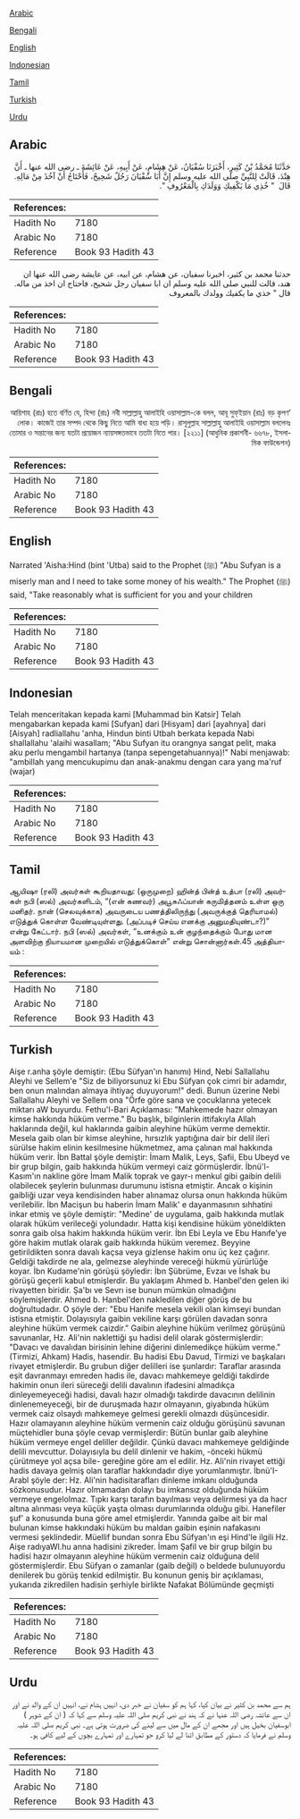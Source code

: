 [Arabic](#arabic)

[Bengali](#bengali)

[English](#english)

[Indonesian](#indonesian)

[Tamil](#tamil)

[Turkish](#turkish)

[Urdu](#urdu)

## Arabic


<div dir="rtl" lang="ar" style={{fontSize:'larger',backgroundColor:'#f8f9fa',padding:20}}>
حَدَّثَنَا مُحَمَّدُ بْنُ كَثِيرٍ، أَخْبَرَنَا سُفْيَانُ، عَنْ هِشَامٍ، عَنْ أَبِيهِ، عَنْ عَائِشَةَ ـ رضى الله عنها ـ أَنَّ هِنْدَ، قَالَتْ لِلنَّبِيِّ صلى الله عليه وسلم إِنَّ أَبَا سُفْيَانَ رَجُلٌ شَحِيحٌ، فَأَحْتَاجُ أَنْ آخُذَ مِنْ مَالِهِ‏.‏ قَالَ ‏ "‏ خُذِي مَا يَكْفِيكِ وَوَلَدَكِ بِالْمَعْرُوفِ ‏"‏‏.‏
</div>
<div style={{backgroundColor:'#f8f9fa',padding:20, marginBottom: 10}}><table> <thead> <tr> <th>References:</th> <th></th> </tr> </thead> <tbody><tr><td>Hadith No</td><td>7180</td></tr><tr><td>Arabic No</td><td>7180</td></tr><tr><td>Reference</td><td>Book 93 Hadith 43</td></tr></tbody></table></div>


<div dir="rtl" lang="ar" style={{fontSize:'larger',backgroundColor:'#f8f9fa',padding:20}}>
حدثنا محمد بن كثير، اخبرنا سفيان، عن هشام، عن ابيه، عن عايشة رضى الله عنها ان هند، قالت للنبي صلى الله عليه وسلم ان ابا سفيان رجل شحيح، فاحتاج ان اخذ من ماله. قال " خذي ما يكفيك وولدك بالمعروف
</div>
<div style={{backgroundColor:'#f8f9fa',padding:20, marginBottom: 10}}><table> <thead> <tr> <th>References:</th> <th></th> </tr> </thead> <tbody><tr><td>Hadith No</td><td>7180</td></tr><tr><td>Arabic No</td><td>7180</td></tr><tr><td>Reference</td><td>Book 93 Hadith 43</td></tr></tbody></table></div>

## Bengali


<div dir="rtl" lang="bn" style={{fontSize:'larger',backgroundColor:'#f8f9fa',padding:20}}>
‘আয়িশাহ (রাঃ) হতে বর্ণিত যে, হিন্দা (রাঃ) নবী সাল্লাল্লাহু আলাইহি ওয়াসাল্লাম-কে বলল, আবূ সুফ্ইয়ান (রাঃ) বড় কৃপণ লোক। কাজেই তার সম্পদ থেকে কিছু নিতে আমি বাধ্য হয়ে পড়ি। রাসূলুল্লাহ সাল্লাল্লাহু আলাইহি ওয়াসাল্লাম বললেনঃ তোমার ও সন্তানের জন্য যতটা প্রয়োজন ন্যায়সঙ্গতভাবে ততটা নিতে পার। [২২১১] (আধুনিক প্রকাশনী- ৬৬৭৮, ইসলামিক ফাউন্ডেশন)
</div>
<div style={{backgroundColor:'#f8f9fa',padding:20, marginBottom: 10}}><table> <thead> <tr> <th>References:</th> <th></th> </tr> </thead> <tbody><tr><td>Hadith No</td><td>7180</td></tr><tr><td>Arabic No</td><td>7180</td></tr><tr><td>Reference</td><td>Book 93 Hadith 43</td></tr></tbody></table></div>

## English


<div dir="ltr" lang="en" style={{fontSize:'larger',backgroundColor:'#f8f9fa',padding:20}}>
Narrated 'Aisha:Hind (bint 'Utba) said to the Prophet (ﷺ) "Abu Sufyan is a miserly man and I need to take some money of his wealth." The Prophet (ﷺ) said, "Take reasonably what is sufficient for you and your children
</div>
<div style={{backgroundColor:'#f8f9fa',padding:20, marginBottom: 10}}><table> <thead> <tr> <th>References:</th> <th></th> </tr> </thead> <tbody><tr><td>Hadith No</td><td>7180</td></tr><tr><td>Arabic No</td><td>7180</td></tr><tr><td>Reference</td><td>Book 93 Hadith 43</td></tr></tbody></table></div>

## Indonesian


<div dir="ltr" lang="id" style={{fontSize:'larger',backgroundColor:'#f8f9fa',padding:20}}>
Telah menceritakan kepada kami [Muhammad bin Katsir] Telah mengabarkan kepada kami [Sufyan] dari [Hisyam] dari [ayahnya] dari [Aisyah] radliallahu 'anha, Hindun binti Utbah berkata kepada Nabi shallallahu 'alaihi wasallam; "Abu Sufyan itu orangnya sangat pelit, maka aku perlu mengambil hartanya (tanpa sepengetahuannya)!" Nabi menjawab: "ambillah yang mencukupimu dan anak-anakmu dengan cara yang ma'ruf (wajar)
</div>
<div style={{backgroundColor:'#f8f9fa',padding:20, marginBottom: 10}}><table> <thead> <tr> <th>References:</th> <th></th> </tr> </thead> <tbody><tr><td>Hadith No</td><td>7180</td></tr><tr><td>Arabic No</td><td>7180</td></tr><tr><td>Reference</td><td>Book 93 Hadith 43</td></tr></tbody></table></div>

## Tamil


<div dir="ltr" lang="ta" style={{fontSize:'larger',backgroundColor:'#f8f9fa',padding:20}}>
ஆயிஷா (ரலி) அவர்கள் கூறியதாவது: (ஒருமுறை) ஹின்த் பின்த் உத்பா (ரலி) அவர்கள் நபி (ஸல்) அவர்களிடம், “(என் கணவர்) அபூசுஃப்யான் கருமித்தனம் உள்ள ஒரு மனிதர். நான் (செலவுக்காக) அவருடைய பணத்திலிருந்து (அவருக்குத் தெரியாமல்) எடுத்துக் கொள்ள வேண்டியுள்ளது. (அப்படிச் செய்ய எனக்கு அனுமதியுண்டா?)” என்று கேட்டார். நபி (ஸல்) அவர்கள், “உனக்கும் உன் குழந்தைக்கும் போது மான அளவிற்கு நியாயமான முறையில் எடுத்துக்கொள்” என்று சொன்னார்கள்.45 அத்தியாயம் :
</div>
<div style={{backgroundColor:'#f8f9fa',padding:20, marginBottom: 10}}><table> <thead> <tr> <th>References:</th> <th></th> </tr> </thead> <tbody><tr><td>Hadith No</td><td>7180</td></tr><tr><td>Arabic No</td><td>7180</td></tr><tr><td>Reference</td><td>Book 93 Hadith 43</td></tr></tbody></table></div>

## Turkish


<div dir="ltr" lang="tr" style={{fontSize:'larger',backgroundColor:'#f8f9fa',padding:20}}>
Aişe r.anha şöyle demiştir: (Ebu Süfyan'ın hanımı) Hind, Nebi Sallallahu Aleyhi ve Sellem'e "Siz de biliyorsunuz ki Ebu Süfyan çok cimri bir adamdır, ben onun malından almaya ihtiyaç duyuyorum!" dedi. Bunun üzerine Nebi Sallallahu Aleyhi ve Sellem ona "Örfe göre sana ve çocuklarına yetecek miktarı aW buyurdu. Fethu'l-Bari Açıklaması: "Mahkemede hazır olmayan kimse hakkında hüküm verme." Bu başlık, bilginlerin ittifakıyla Allah haklarında değil, kul haklarında gaibin aleyhine hüküm verme demektir. Mesela gaib olan bir kimse aleyhine, hırsızlık yaptığına dair bir delil ileri sürüIse hakim elinin kesilmesine hükmetmez, ama çalınan mal hakkında hüküm verir. İbn Battal şöyle demiştir: İmam Malik, Leys, Şafii, Ebu Ubeyd ve bir grup bilgin, gaib hakkında hüküm vermeyi caiz görmüşlerdir. İbnü'l-Kasım'ın nakline göre İmam Malik toprak ve gayr-ı menkul gibi gaibin delili olabilecek şeylerin bulunması durumunu istisna etmiştir. Ancak o kişinin gaibliği uzar veya kendisinden haber alınamaz olursa onun hakkında hüküm verilebilir. İbn Macişun bu haberin İmam Malik' e dayanmasının sıhhatini inkar etmiş ve şöyle demiştir: "Medine' de uygulama, gaib hakkında mutlak olarak hüküm verileceği yolundadır. Hatta kişi kendisine hüküm yöneldikten sonra gaib olsa hakim hakkında hüküm verir. İbn Ebi Leyla ve Ebu Hanıfe'ye göre hakim mutlak olarak gaib hakkında hüküm veremez. Beyyine getirildikten sonra davalı kaçsa veya gizlense hakim onu üç kez çağırır. Geldiği takdirde ne ala, gelmezse aleyhinde vereceği hükmü yürürlüğe koyar. İbn Kudame'nin görüşü şöyledir: İbn Şübrüme, Evzaı ve İshak bu görüşü geçerli kabul etmişlerdir. Bu yaklaşım Ahmed b. Hanbel'den gelen iki rivayetten biridir. Şa'bı ve Sevrı ise bunun mümkün olmadığını söylemişlerdir. Ahmed b. Hanbel'den nakledilen diğer görüş de bu doğrultudadır. O şöyle der: "Ebu Hanife mesela vekili olan kimseyi bundan istisna etmiştir. Dolayısıyla gaibin vekiline karşı görülen davadan sonra aleyhine hüküm vermek caizdir." Gaibin aleyhine hüküm verilmez görüşünü savunanlar, Hz. Ali'nin naklettiği şu hadisi delil olarak göstermişlerdir: "Davacı ve davalıdan birisinin lehine diğerini dinlemedikçe hüküm verme."(Tirmizi, Ahkam) Hadis, hasendir. Bu hadisi Ebu Davud, Tirmizi ve başkaları rivayet etmişlerdir. Bu grubun diğer delilleri ise şunlardır: Taraflar arasında eşit davranmayı emreden hadis ile, davacı mahkemeye geldiği takdirde hakimin onun ileri süreceği delili davalının ifadesini almadıkça dinleyemeyeceği hadisi, davalı hazır olmadığı takdirde davacının delilinin dinlenemeyeceği, bir de duruşmada hazır olmayanın, giyabında hüküm vermek caiz olsaydı mahkemeye gelmesi gerekli olmazdı düşüncesidir. Hazır olamayanın aleyhine hüküm vermenin caiz olduğu görüşünü savunan müçtehidler buna şöyle cevap vermişlerdir: Bütün bunlar gaib aleyhine hüküm vermeye engel deliller değildir. Çünkü davacı mahkemeye geldiğinde delili mevcuttur. Dolayısıyla bu delil dinlenir ve hakim, -önceki hükmü çürütmeye yol açsa bile- gereğine göre am el edilir. Hz. Ali'nin rivayet ettiği hadis davaya gelmiş olan taraflar hakkındadır diye yorumlanmıştır. İbnü'I-Arabl şöyle der: Hz. Ali'nin hadisitarafları dinleme imkanı olduğunda sözkonusudur. Hazır olmamadan dolayı bu imkansız olduğunda hüküm vermeye engelolmaz. Tıpkı karşı tarafın bayılması veya delirmesi ya da hacr altına alınması veya küçük yaşta olması durumlarında olduğu gibi. Hanefiler şuf' a konusunda buna göre amel etmişlerdir. Yanında gaibe ait bir mal bulunan kimse hakkındaki hüküm bu maldan gaibin eşinin nafakasını vermesi şeklindedir. Müellif bundan sonra Ebu Süfyan'ın eşi Hind'le ilgili Hz. Aişe radıyaWl.hu anna hadisini zikreder. İmam Şafil ve bir grup bilgin bu hadisi hazır olmayanın aleyhine hüküm vermenin caiz olduğuna delil göstermişlerdir. Ebu Süfyan o zamanlar (gaib değil) o beldede bulunuyordu denilerek bu görüş tenkid edilmiştir. Bu konunun geniş bir açıklaması, yukarıda zikredilen hadisin şerhiyle birlikte Nafakat Bölümünde geçmişti
</div>
<div style={{backgroundColor:'#f8f9fa',padding:20, marginBottom: 10}}><table> <thead> <tr> <th>References:</th> <th></th> </tr> </thead> <tbody><tr><td>Hadith No</td><td>7180</td></tr><tr><td>Arabic No</td><td>7180</td></tr><tr><td>Reference</td><td>Book 93 Hadith 43</td></tr></tbody></table></div>

## Urdu


<div dir="rtl" lang="ur" style={{fontSize:'larger',backgroundColor:'#f8f9fa',padding:20}}>
ہم سے محمد بن کثیر نے بیان کیا، کہا ہم کو سفیان نے خبر دی، انہیں ہشام نے، انہیں ان کے والد نے اور ان سے عائشہ رضی اللہ عنہا نے کہ ہند نے نبی کریم صلی اللہ علیہ وسلم سے کہا کہ ( ان کے شوہر ) ابوسفیان بخیل ہیں اور مجھے ان کے مال میں سے لینے کی ضرورت ہوتی ہے۔ نبی کریم صلی اللہ علیہ وسلم نے فرمایا کہ دستور کے مطابق اتنا لے لیا کرو جو تمہارے اور تمہارے بچوں کے لیے کافی ہو۔
</div>
<div style={{backgroundColor:'#f8f9fa',padding:20, marginBottom: 10}}><table> <thead> <tr> <th>References:</th> <th></th> </tr> </thead> <tbody><tr><td>Hadith No</td><td>7180</td></tr><tr><td>Arabic No</td><td>7180</td></tr><tr><td>Reference</td><td>Book 93 Hadith 43</td></tr></tbody></table></div>